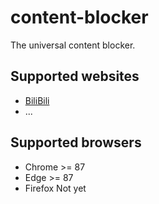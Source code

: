 # content-blocker

The universal content blocker.

## Supported websites

-   [BiliBili](https://www.bilibili.com/)
-   ...

## Supported browsers

-   Chrome >= 87
-   Edge >= 87
-   Firefox Not yet
